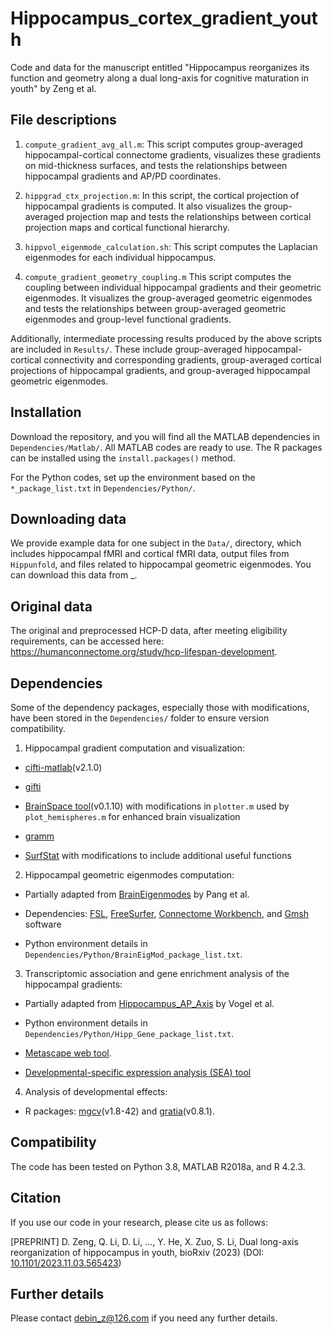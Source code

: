 # Hippocampus_cortex_gradient_youth

Code and data for the manuscript entitled "Hippocampus reorganizes its function and geometry along a dual long-axis for cognitive maturation in youth" by Zeng et al.

## File descriptions

1. `compute_gradient_avg_all.m`: This script computes group-averaged hippocampal-cortical connectome gradients, visualizes these gradients on mid-thickness surfaces, and tests the relationships between hippocampal gradients and AP/PD coordinates.

2. `hippgrad_ctx_projection.m`: In this script, the cortical projection of hippocampal gradients is computed. It also visualizes the group-averaged projection map and tests the relationships between cortical projection maps and cortical functional hierarchy.

3. `hippvol_eigenmode_calculation.sh`: This script computes the Laplacian eigenmodes for each individual hippocampus.

4. `compute_gradient_geometry_coupling.m` This script computes the coupling between individual hippocampal gradients and their geometric eigenmodes. It visualizes the group-averaged geometric eigenmodes and tests the relationships between group-averaged geometric eigenmodes and group-level functional gradients.

Additionally, intermediate processing results produced by the above scripts are included in `Results/`. These include group-averaged hippocampal-cortical connectivity and corresponding gradients, group-averaged cortical projections of hippocampal gradients, and group-averaged hippocampal geometric eigenmodes.

## Installation
Download the repository, and you will find all the MATLAB dependencies in  `Dependencies/Matlab/`. All MATLAB codes are ready to use. The R packages can be installed using the `install.packages()` method.

For the Python codes, set up the environment based on the `*_package_list.txt` in `Dependencies/Python/`. 

## Downloading data

We provide example data for one subject in the `Data/`, directory, which includes hippocampal fMRI and cortical fMRI data, output files from `Hippunfold`, and files related to hippocampal geometric eigenmodes. You can download this data from _.

## Original data

The original and preprocessed HCP-D data, after meeting eligibility requirements, can be accessed here: https://humanconnectome.org/study/hcp-lifespan-development.

## Dependencies

Some of the dependency packages, especially those with modifications, have been stored in the `Dependencies/` folder to ensure version compatibility. 

1. Hippocampal gradient computation and visualization: 

- [cifti-matlab](https://github.com/Washington-University/cifti-matlab)(v2.1.0)
	
- [gifti](https://github.com/gllmflndn/gifti)
	
- [BrainSpace tool](https://github.com/MICA-MNI/BrainSpace)(v0.1.10) with modifications in `plotter.m` used by `plot_hemispheres.m` for enhanced brain visualization 
	
- [gramm](https://github.com/piermorel/gramm)
	
- [SurfStat](https://math.mcgill.ca/keith/surfstat/) with modifications to include additional useful functions

2. Hippocampal geometric eigenmodes computation: 

- Partially adapted from [BrainEigenmodes](https://github.com/NSBLab/BrainEigenmodes/tree/main) by Pang et al.
	
- Dependencies: [FSL](https://fsl.fmrib.ox.ac.uk/fsl/fslwiki/FslInstallation), [FreeSurfer](https://surfer.nmr.mgh.harvard.edu/fswiki/DownloadAndInstall), [Connectome Workbench](https://www.humanconnectome.org/software/get-connectome-workbench), and [Gmsh](https://gmsh.info/) software
	
- Python environment details in `Dependencies/Python/BrainEigMod_package_list.txt`.

3. Transcriptomic association and gene enrichment analysis of the hippocampal gradients: 

- Partially adapted from [Hippocampus_AP_Axis](https://github.com/illdopejake/Hippocampus_AP_Axis) by Vogel et al. 
	
- Python environment details in `Dependencies/Python/Hipp_Gene_package_list.txt`.
	
- [Metascape web tool](www.metascape.org). 
	
- [Developmental-specific expression analysis (SEA) tool](http://genetics.wustl.edu/jdlab/cseatool-2/)

4. Analysis of developmental effects: 
	
- R packages: [mgcv](https://rdocumentation.org/packages/mgcv/versions/1.8-42)(v1.8-42) and [gratia](https://rdocumentation.org/packages/gratia/versions/0.8.1)(v0.8.1).

## Compatibility

The code has been tested on Python 3.8, MATLAB R2018a, and R 4.2.3.

## Citation

If you use our code in your research, please cite us as follows:

[PREPRINT] D. Zeng, Q. Li, D. Li, ..., Y. He, X. Zuo, S. Li, Dual long-axis reorganization of hippocampus in youth, bioRxiv (2023) (DOI: [10.1101/2023.11.03.565423](https://www.biorxiv.org/content/10.1101/2023.11.03.565423v1.article-metrics))

## Further details

Please contact debin_z@126.com if you need any further details.
